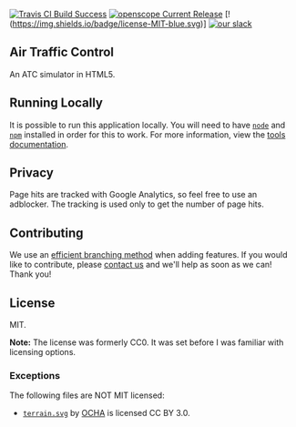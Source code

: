 [![Travis CI Build Success](https://img.shields.io/travis/openscope/openscope/master.svg)](https://github.com/openscope/openscope/tree/master)
[![openscope Current Release](https://img.shields.io/github/release/openscope/openscope.svg)](https://github.com/openscope/openscope/releases)
[!(https://img.shields.io/badge/license-MIT-blue.svg)]
[![our slack](https://img.shields.io/badge/our%20slack-openscopeatc-red.svg)](https://openscopeatc.slack.com/)

## Air Traffic Control

An ATC simulator in HTML5.

## Running Locally
It is possible to run this application locally. You will need to have [`node`](https://nodejs.org/en/download/) and [`npm`](https://docs.npmjs.com/getting-started/installing-node) installed in order for this to work. For more information, view the [tools documentation](tools/README.md).

## Privacy

Page hits are tracked with Google Analytics, so feel free to use an adblocker. The tracking is used only to get the number of page hits.

## Contributing

We use an [efficient branching method](http://nvie.com/posts/a-successful-git-branching-model) when adding features. If you would like to contribute, please [contact us](https://openscopeatc.slack.com/) and we'll help as soon as we can! Thank you!

## License

MIT.

**Note:** The license was formerly CC0. It was set before I was familiar with licensing options.

### Exceptions

The following files are NOT MIT licensed:

* [`terrain.svg`](http://www.flaticon.com/free-icon/mountain-summit_27798) by [OCHA](http://www.flaticon.com/authors/ocha) is licensed CC BY 3.0.

<!--

## Donate

bitcoin: 1PLsixE3eYPL86VJJEV3t1E6LTVvmVHoe3

-->
